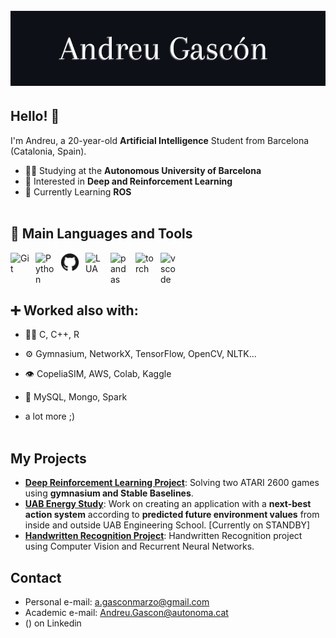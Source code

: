 <h1 align="center">
  <img src="https://raw.githubusercontent.com/andreugaski/andreugaski/master/name.png" alt="Andreu Gascón" />
</h1>

## Hello! 👋

I'm Andreu, a 20-year-old **Artificial Intelligence** Student from Barcelona (Catalonia, Spain).


- 👨‍💻 Studying at the **Autonomous University of Barcelona**
- 🤖 Interested in **Deep and Reinforcement Learning**
- 🚀 Currently Learning **ROS**
<br><br>


## 🧰 Main Languages and Tools


<img align="left" alt="Git" width="30px" style="padding-right:10px;" src="https://cdn.jsdelivr.net/gh/devicons/devicon/icons/git/git-original.svg" />

<img align="left" alt="Python" width="30px" style="padding-right:10px;" src="https://cdn.jsdelivr.net/gh/devicons/devicon/icons/python/python-plain.svg" />

<img align="left" alt="GitHub" width="30px" style="padding-right:10px;" src="https://github.com/devicons/devicon/blob/v2.16.0/icons/github/github-original.svg" />

<img align="left" alt="LUA" width="30px" style="padding-right:10px;" src="https://cdn.jsdelivr.net/gh/devicons/devicon/icons/lua/lua-original.svg" />

<img align="left" alt="pandas" width="30px" style="padding-right:10px;" src="https://cdn.jsdelivr.net/gh/devicons/devicon/icons/pandas/pandas-original-wordmark.svg" />

<img align="left" alt="torch" width="30px" style="padding-right:10px;" src="https://cdn.jsdelivr.net/gh/devicons/devicon/icons/pytorch/pytorch-original.svg" />

<img align="left" alt="vscode" width="30px" style="padding-right:10px;" src="https://cdn.jsdelivr.net/gh/devicons/devicon/icons/vscode/vscode-original-wordmark.svg" />

<br />
<br><br>



## ➕ Worked also with:

- 👨‍💻 C, C++, R 

- ⚙️ Gymnasium, NetworkX, TensorFlow, OpenCV, NLTK...

- 👁️ CopeliaSIM, AWS, Colab, Kaggle

- 💽 MySQL, Mongo, Spark


+ a lot more ;)
<br><br>

## My Projects
- **[Deep Reinforcement Learning Project](https://github.com/peremayolc/ReinforcementLearning_Project_Group1.git)**: Solving two ATARI 2600 games using **gymnasium and Stable Baselines**.
- **[UAB Energy Study](https://github.com/peremayolc/UAB_EnergyStudy.git)**: Work on creating an application with a **next-best action system** according to **predicted future environment values** from inside and outside UAB Engineering School. [Currently on STANDBY]
- **[Handwritten Recognition Project](https://github.com/DCC-UAB/deep-learning-project-2024-ai_nndl_group_14.git)**: Handwritten Recognition project using Computer Vision and Recurrent Neural Networks.

## Contact

- Personal e-mail: a.gasconmarzo@gmail.com
- Academic e-mail: Andreu.Gascon@autonoma.cat
- () on Linkedin
